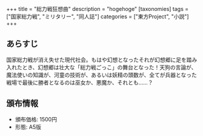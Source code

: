 +++
title = "総力戦狂想曲"
description = "hogehoge"
[taxonomies]
tags = ["国家総力戦", "ミリタリー", "同人誌"]
categories = ["東方Project", "小説"]
+++

## あらすじ

国家総力戦が消え失せた現代社会。もはや幻想となったそれが幻想郷に足を踏み入れたとき、幻想郷は壮大な「総力戦ごっこ」の舞台となった！天狗の言論が、魔法使いの知識が、河童の技術が、あるいは妖精の頭数が、全てが兵器となった戦場で最後に勝者となるのは巫女か、悪魔か、それとも……？

## 頒布情報

* 頒布価格: 1500円
* 形態: A5版
